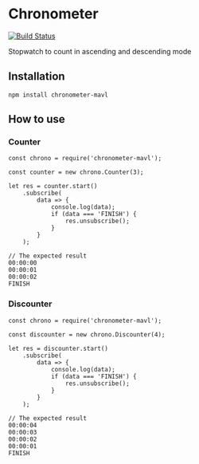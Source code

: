 # Chronometer
[![Build Status](https://travis-ci.com/mavarona/chronometer-mavl.svg?branch=master)](https://travis-ci.com/mavarona/chronometer-mavl)

Stopwatch to count in ascending and descending mode

## Installation

```
npm install chronometer-mavl
```

## How to use

### Counter
```
const chrono = require('chronometer-mavl');

const counter = new chrono.Counter(3);

let res = counter.start()
    .subscribe(
        data => {
            console.log(data);
            if (data === 'FINISH') {
                res.unsubscribe();
            }
        }
    );

// The expected result
00:00:00
00:00:01
00:00:02
FINISH
```

### Discounter
```
const chrono = require('chronometer-mavl');

const discounter = new chrono.Discounter(4);

let res = discounter.start()
    .subscribe(
        data => {
            console.log(data);
            if (data === 'FINISH') {
                res.unsubscribe();
            }
        }
    );

// The expected result
00:00:04
00:00:03
00:00:02
00:00:01
FINISH
```